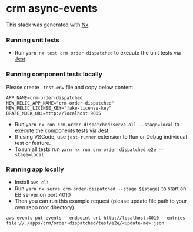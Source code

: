 # crm async-events

This stack was generated with [Nx](https://nx.dev).

### Running unit tests

- Run `yarn nx test crm-order-dispatched` to execute the unit tests via [Jest](https://jestjs.io).

### Running component tests locally

Please create `.test.env` file and copy below content

```
APP_NAME=crm-order-dispatched
NEW_RELIC_APP_NAME="crm-order-dispatched"
NEW_RELIC_LICENSE_KEY="fake-license-key"
BRAZE_MOCK_URL=http://localhost:9005
```

- Run `yarn nx run crm-order-dispatched:serve-all --stage=local` to execute the components tests via [Jest](https://jestjs.io).
- If using VSCode, use `jest-runner` extension to Run or Debug individual test or feature.
- To run all tests run `yarn nx run crm-order-dispatched:e2e --stage=local`

### Running app locally

- Install `aws-cli`
- Run `yarn nx serve crm-order-dispatched --stage ${stage}` to start an EB server on port 4010
- Then you can run this example request (please update file path to your own repo root directory)

```
aws events put-events --endpoint-url http://localhost:4010 --entries file://./apps/crm/order-dispatched/test/e2e/<update-me>.json
```
